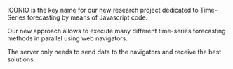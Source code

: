 ICONIO is the key name for our new research project dedicated to Time-Series forecasting by means of Javascript code.

Our new approach allows to execute many different time-series forecasting methods in parallel using web navigators.

The server only needs to send data to the navigators and receive the best solutions.
